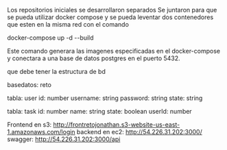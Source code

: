 Los repositorios iniciales se desarrollaron separados
Se juntaron para que se pueda utilizar docker compose y se pueda leventar dos contenedores que esten en la misma red con el comando


docker-compose up -d --build

Este comando generara las imagenes especificadas en el docker-compose y conectara a una base de datos postgres en el puerto 5432.

que debe tener la estructura de bd

basedatos: reto

tabla: user
id: number
username: string
password: string
state: string

tabla: task
id: number
name: string
state: boolean
userId: number

Frontend en s3: http://frontretojonathan.s3-website-us-east-1.amazonaws.com/login
backend en ec2: http://54.226.31.202:3000/
swagger: http://54.226.31.202:3000/api
